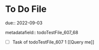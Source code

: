 # To Do File

due:: 2022-09-03

metadatafield:: todoTestFile_607_68

- [ ] Task of todoTestFile_607 1 [[Query me]]

